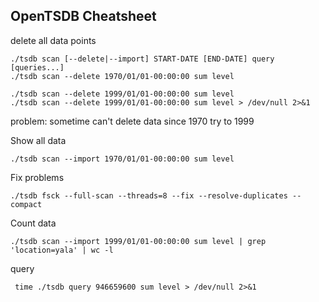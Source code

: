 OpenTSDB Cheatsheet
---

delete all data points
```
./tsdb scan [--delete|--import] START-DATE [END-DATE] query [queries...]
./tsdb scan --delete 1970/01/01-00:00:00 sum level

./tsdb scan --delete 1999/01/01-00:00:00 sum level
./tsdb scan --delete 1999/01/01-00:00:00 sum level > /dev/null 2>&1
```
problem: sometime can't delete data since 1970 try to 1999

Show all data
```
./tsdb scan --import 1970/01/01-00:00:00 sum level
```

Fix problems
```
./tsdb fsck --full-scan --threads=8 --fix --resolve-duplicates --compact
```

Count data
```
./tsdb scan --import 1999/01/01-00:00:00 sum level | grep 'location=yala' | wc -l
```

query
```
 time ./tsdb query 946659600 sum level > /dev/null 2>&1
```

